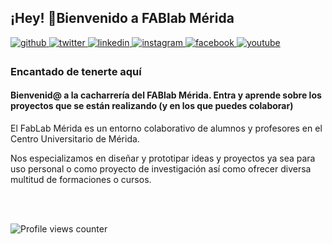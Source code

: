 ## ¡Hey! 👋Bienvenido a FABlab Mérida  
  

<a href="https://github.com/FabLab-Merida" target="_blank">
<img src="https://img.shields.io/badge/github-%2324292e.svg?&style=for-the-badge&logo=github&logoColor=white" alt=github style="margin-bottom: 5px;" />
</a>
<a href="https://twitter.com/LabMerida" target="_blank">
<img src="https://img.shields.io/badge/twitter-%2300acee.svg?&style=for-the-badge&logo=twitter&logoColor=white" alt=twitter style="margin-bottom: 5px;" />
</a>
<a href="https://www.linkedin.com/company/fablab-m%C3%A9rida/" target="_blank">
<img src="https://img.shields.io/badge/linkedin-%231E77B5.svg?&style=for-the-badge&logo=linkedin&logoColor=white" alt=linkedin style="margin-bottom: 5px;" />
</a>
<a href="https://instagram.com/labmerida" target="_blank">
<img src="https://img.shields.io/badge/instagram-%23000000.svg?&style=for-the-badge&logo=instagram&logoColor=white" alt=instagram style="margin-bottom: 5px;" />
</a>
<a href="https://www.facebook.com/profile.php?id=100065400252867" target="_blank">
<img src="https://img.shields.io/badge/facebook-%232E87FB.svg?&style=for-the-badge&logo=facebook&logoColor=white" alt=facebook style="margin-bottom: 5px;" />
</a>
<a href="https:/www.youtube.com/channel/UC1QTImw0g5BCRnJ8rehhg2A" target="_blank">
<img src="https://img.shields.io/badge/youtube-%23EE4831.svg?&style=for-the-badge&logo=youtube&logoColor=white" alt=youtube style="margin-bottom: 5px;" />
</a>  



### Encantado de tenerte aquí  
#### Bienvenid@ a la cacharrería del FABlab Mérida. Entra y aprende sobre los proyectos que se están realizando (y en los que puedes colaborar)


El FabLab Mérida es un entorno colaborativo de alumnos y profesores en el Centro Universitario de Mérida.

Nos especializamos en diseñar y prototipar ideas y proyectos ya sea para uso personal o como proyecto de investigación así como ofrecer diversa multitud de formaciones o cursos.
  
  

<br/>  

<!--
## Rapidfire  
<table><tr><td valign="top" width="50%">

- 🔭 I’m currently working on [Github Profilinator](https://github.com/rishavanand/github-profilinator)  
  

- 🌱 I’m currently learning Hyperledger and Kubernetes  
  

- ❓ Ask me about anything related to MERN stack and related technologies  
  

- ⚡ Fun fact: I keep night shift swithed on at all times   


</td><td valign="top" width="50%">

<div align="center">
<img src="https://rishavanand.github.io/static/images/greetings.gif" align="center" style="width: 100%" />
</div>  
-->

</td></tr></table>  

<br/>  


![Profile views counter](https://komarev.com/ghpvc/?username=FabLab-Merida&&style=flat-square)  
  


